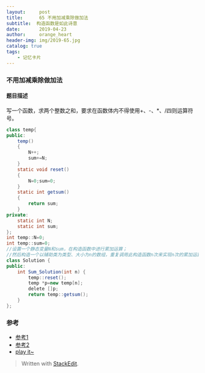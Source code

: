 ```yaml
---
layout:     post
title:      65 不用加减乘除做加法
subtitle:  构造函数是如此诗意
date:       2019-04-23
author:     orange_heart
header-img: img/2019-65.jpg
catalog: true
tags:
    - 记忆卡片
---
```


###   不用加减乘除做加法

#### 题目描述

写一个函数，求两个整数之和，要求在函数体内不得使用+、-、*、/四则运算符号。


```java
class temp{
public:
    temp()
    {
        N++;
        sum+=N;
    }
    static void reset()
    {
        N=0;sum=0;
    }
    static int getsum()
    {
        return sum;
    }
private:
    static int N;
    static int sum;
};
int temp::N=0;
int temp::sum=0;
//设置一个静态变量N和sum，在构造函数中进行累加运算；
//然后构造一个以辅助类为类型、大小为n的数组，重复调用此构造函数n次来实现n次的累加运算
class Solution {
public:
    int Sum_Solution(int n) {
        temp::reset();
        temp *p=new temp[n];
        delete []p;
        return temp::getsum();
    }
};
```

### 参考

- [参考1](https://github.com/zhedahht/CodingInterviewChinese2)
- [参考2](https://github.com/gatieme/CodingInterviews)
- [play it~](https://www.nowcoder.com/practice/7a0da8fc483247ff8800059e12d7caf1?tpId=13&tqId=11200&rp=2&ru=/ta/coding-interviews&qru=/ta/coding-interviews/question-ranking&tPage=3)

> Written with [StackEdit](https://stackedit.io/).

<head>
    <script src="https://cdn.mathjax.org/mathjax/latest/MathJax.js?config=TeX-AMS-MML_HTMLorMML" type="text/javascript"></script>
    <script type="text/x-mathjax-config">
        MathJax.Hub.Config({
            tex2jax: {
            skipTags: ['script', 'noscript', 'style', 'textarea', 'pre'],
            inlineMath: [['$','$']]
            }
        });
    </script>
</head>

<!--stackedit_data:
eyJoaXN0b3J5IjpbLTExOTYxMDEyNzBdfQ==
-->